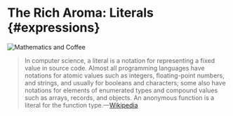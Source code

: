 # The Rich Aroma: Literals {#expressions}

![Mathematics and Coffee](images/expressions-title.jpg)

> In computer science, a literal is a notation for representing a fixed value in source code. Almost all programming languages have notations for atomic values such as integers, floating-point numbers, and strings, and usually for booleans and characters; some also have notations for elements of enumerated types and compound values such as arrays, records, and objects. An anonymous function is a literal for the function type.—[Wikipedia](https://en.wikipedia.org/wiki/Literal_(computer_programming))